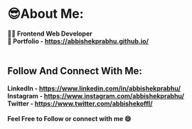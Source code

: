 # 😎About Me:

**👨‍💻 Frontend Web Developer** <br />
**🔗 Portfolio - https://abbishekprabhu.github.io/** <br />
<br />
## Follow And Connect With Me:
**LinkedIn - https://www.linkedin.com/in/abbishekprabhu/** <br />
**Instagram - https://www.instagram.com/abbishekprabhu/** <br />
**Twitter - https://www.twitter.com/abbishekoffl/** <br />
<br />
**Feel Free to Follow or connect with me 😄**

